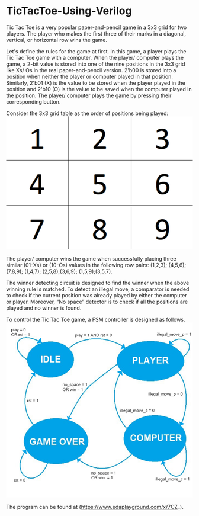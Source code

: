 # TicTacToe-Using-Verilog

Tic Tac Toe is a very popular paper-and-pencil game in a 3x3 grid for two players. The player who makes the first three of their marks in a diagonal, vertical, or horizontal row wins the game.

Let's define the rules for the game at first. In this game, a player plays the Tic Tac Toe game with a computer. When the player/ computer plays the game, a 2-bit value is stored into one of the nine positions in the 3x3 grid like Xs/ Os in the real paper-and-pencil version. 2'b00 is stored into a position when neither the player or computer played in that position. Similarly, 2'b01 (X) is the value to be stored when the player played in the position and 2'b10 (O) is the value to be saved when the computer played in the position. The player/ computer plays the game by pressing their corresponding button.

Consider the 3x3 grid table as the order of positions being played:
![screen shot](https://github.com/ritik11ritik/TicTacToe-Using-Verilog/blob/main/Diagram.png)

The player/ computer wins the game when successfully placing three similar (01-Xs) or (10-Os) values in the following row pairs: (1,2,3); (4,5,6);(7,8,9); (1,4,7); (2,5,8);(3,6,9); (1,5,9);(3,5,7).

The winner detecting circuit is designed to find the winner when the above winning rule is matched. To detect an illegal move, a comparator is needed to check if the current position was already played by either the computer or player. Moreover, “No space” detector is to check if all the positions are played and no winner is found.

To control the Tic Tac Toe game, a FSM controller is designed as follows.
![screen shot](https://github.com/ritik11ritik/TicTacToe-Using-Verilog/blob/main/State_Diagram.jpg)

The program can be found at (https://www.edaplayground.com/x/7CZ_).

